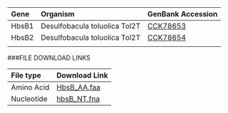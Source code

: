 Gene | Organism | GenBank Accession |
 :--- | :--- | :--- |
| HbsB1 | Desulfobacula toluolica Tol2T | [CCK78653](http://www.ncbi.nlm.nih.gov/protein/CCK78653) |
| HbsB2 | Desulfobacula toluolica Tol2T | [CCK78654](http://www.ncbi.nlm.nih.gov/protein/CCK78654) |
| []() | | |

###FILE DOWNLOAD LINKS

 File type | Download Link |
 :--- | :---------- | 
| Amino Acid | [HbsB_AA.faa](amino_acid/HbsB_AA.faa) |
| Nucleotide | [hbsB_NT.fna](nucleotide/hbsB_NT.fna) |
